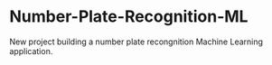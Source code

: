 # Number-Plate-Recognition-ML

New project building a number plate recongnition Machine Learning application.
